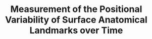 ---
title: "Measurement of the Positional Variability of Surface Anatomical Landmarks over Time"
year: 2010
pdf_url: "http://www.robots.ox.ac.uk/~tvg/publications/sd_measurement.pdf"
category: "vision"
author_list: "Tom Shannon"
grant: "NULL"
pub_in: "International Research Society of Spinal Deformities Conference, Montreal, 1st-3rd July"
---